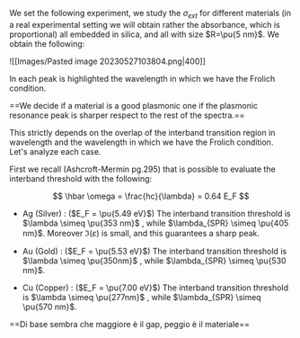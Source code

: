 We set the following experiment, we study the $\sigma_{ext}$ for different materials (in a real experimental setting we will obtain rather the absorbance, which is proportional) all embedded in silica, and all with size $R=\pu{5 nm}$.
We obtain the following:

![[Images/Pasted image 20230527103804.png|400]]

In each peak is highlighted the wavelength in which we have the Frolich condition.

==We decide if a material is a good plasmonic one if the plasmonic resonance peak is sharper respect to the rest of the spectra.==

This strictly depends on the overlap of the interband transition region in wavelength and the wavelength in which we have the Frolich condition. Let's analyze each case.

First we recall (Ashcroft-Mermin pg.295) that is possible to evaluate the interband threshold with the following:

$$ \hbar \omega = \frac{hc}{\lambda} = 0.64 E_F $$

- Ag (Silver) : ($E_F = \pu{5.49 eV}$) The interband transition threshold is $\lambda \simeq \pu{353 nm}$ , while $\lambda_{SPR} \simeq \pu{405 nm}$.
Moreover $\Im(\varepsilon)$ is small, and this guarantees a sharp peak.

- Au (Gold) : ($E_F = \pu{5.53 eV}$) The interband transition threshold is $\lambda \simeq \pu{350nm}$ , while $\lambda_{SPR} \simeq \pu{530 nm}$.

- Cu (Copper) : ($E_F = \pu{7.00 eV}$) The interband transition threshold is $\lambda \simeq \pu{277nm}$ , while $\lambda_{SPR} \simeq \pu{570 nm}$.

==Di base sembra che maggiore è il gap, peggio è il materiale==